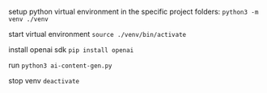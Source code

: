 setup python virtual environment in the specific project folders:
```python3 -m venv ./venv```

start virtual environment
```source ./venv/bin/activate```

install openai sdk
```pip install openai```

run 
```python3 ai-content-gen.py```

stop venv
```deactivate```

